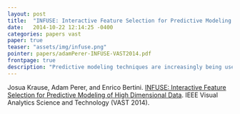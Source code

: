 ```yaml
---
layout: post
title:  "INFUSE: Interactive Feature Selection for Predictive Modeling of High Dimensional Data"
date:   2014-10-22 12:14:25 -0400
categories: papers vast
paper: true
teaser: "assets/img/infuse.png"
pointer: papers/adamPerer-INFUSE-VAST2014.pdf
frontpage: true
description: "Predictive modeling techniques are increasingly being used by data scientists to understand the probability of predicted outcomes. However, for data that is high-dimensional, a critical step in predictive modeling is determining which features should be included in the models. INFUSE is a novel visual analytics system designed to help analysts understand how predictive features are being ranked across feature selection algorithms, cross-validation folds, and classifiers."
---
```


Josua Krause, Adam Perer, and Enrico Bertini. [INFUSE: Interactive Feature Selection for Predictive Modeling of High Dimensional Data](papers/adamPerer-INFUSE-VAST2014.pdf). IEEE Visual Analytics Science and Technology (VAST 2014).